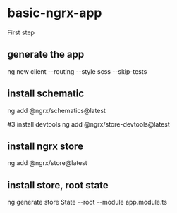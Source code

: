 # basic-ngrx-app
First step
## generate the app
ng new client --routing --style scss --skip-tests
## install schematic
ng add @ngrx/schematics@latest

#3 install devtools
ng add @ngrx/store-devtools@latest

## install ngrx store
ng add @ngrx/store@latest

## install store, root state
 ng generate store State --root --module app.module.ts
